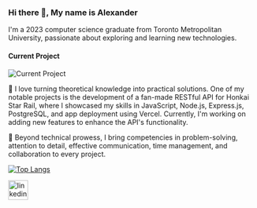 ### Hi there 👋, My name is Alexander
I'm a 2023 computer science graduate from Toronto Metropolitan University, passionate about exploring and learning new technologies.

#### Current Project
![Current Project](https://upload.wikimedia.org/wikipedia/en/b/b1/Honkai-Star-Rail.png)

🚀 I love turning theoretical knowledge into practical solutions. One of my notable projects is the development of a fan-made RESTful API for Honkai Star Rail, where I showcased my skills in JavaScript, Node.js, Express.js, PostgreSQL, and app deployment using Vercel. Currently, I'm working on adding new features to enhance the API's functionality.

🔧 Beyond technical prowess, I bring competencies in problem-solving, attention to detail, effective communication, time management, and collaboration to every project.

[![Top Langs](https://github-readme-stats.vercel.app/api/top-langs/?username=ajcastan0103)](https://github.com/ajcastan0103/github-readme-stats)

[<img src='https://cdn.jsdelivr.net/npm/simple-icons@3.0.1/icons/linkedin.svg' alt='linkedin' height='40'>](https://ca.linkedin.com/in/alexander-castaneda-a98867203)  








